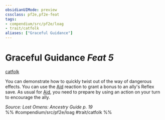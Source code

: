```yaml
---
obsidianUIMode: preview
cssclass: pf2e,pf2e-feat
tags:
- compendium/src/pf2e/loag
- trait/catfolk
aliases: ["Graceful Guidance"]
---
```

# Graceful Guidance  *Feat 5*  
[catfolk](rules/traits/catfolk-b1.md)  


You can demonstrate how to quickly twist out of the way of dangerous effects. You can use the [Aid](rules/actions/aid.md) reaction to grant a bonus to an ally's Reflex save. As usual for [Aid](rules/actions/aid.md), you need to prepare by using an action on your turn to encourage the ally.

*Source: Lost Omens: Ancestry Guide p. 19*  
%% #compendium/src/pf2e/loag #trait/catfolk %%